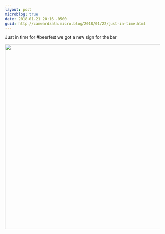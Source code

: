 ```yaml
---
layout: post
microblog: true
date: 2018-01-21 20:16 -0500
guid: http://camwardzala.micro.blog/2018/01/22/just-in-time.html
---
```

Just in time for #beerfest we got a new sign for the bar

<img src="http://www.camwardzala.com/uploads/2018/3711cfe9b4.jpg" width="600" height="600" />
